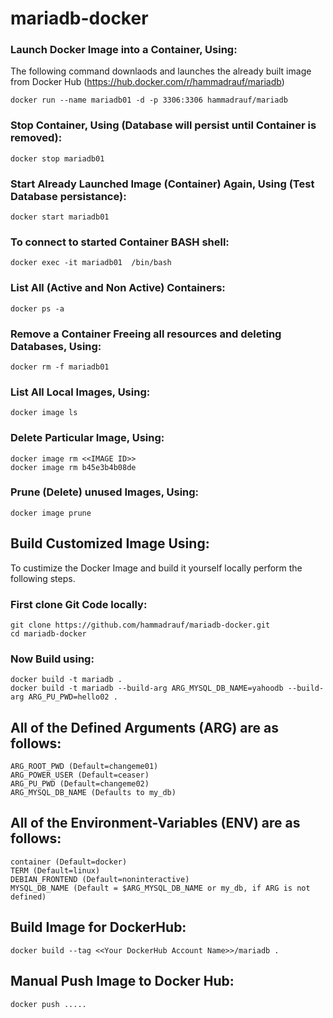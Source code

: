 # mariadb-docker

### Launch Docker Image into a Container, Using:

The following command downlaods and launches the already built image from Docker Hub (https://hub.docker.com/r/hammadrauf/mariadb)

```
docker run --name mariadb01 -d -p 3306:3306 hammadrauf/mariadb
```


### Stop  Container, Using (Database will persist until Container is removed):

```
docker stop mariadb01
```

### Start Already Launched Image (Container) Again, Using (Test Database persistance):

```
docker start mariadb01
```

### To connect to started Container BASH shell:

```
docker exec -it mariadb01  /bin/bash
```

### List All (Active and Non Active) Containers: 

```
docker ps -a
```

### Remove a Container Freeing all resources and deleting Databases, Using:

```
docker rm -f mariadb01
```

### List All Local Images, Using:

```
docker image ls
```

### Delete Particular Image, Using:

```
docker image rm <<IMAGE ID>>
docker image rm b45e3b4b08de
```

### Prune (Delete) unused Images, Using:

```
docker image prune
```

## Build  Customized Image Using:

To custimize the Docker Image and build it yourself locally perform the following steps.
### First clone Git Code locally:
```
git clone https://github.com/hammadrauf/mariadb-docker.git
cd mariadb-docker
```
### Now Build using:
```
docker build -t mariadb .
docker build -t mariadb --build-arg ARG_MYSQL_DB_NAME=yahoodb --build-arg ARG_PU_PWD=hello02 .
```

## All of the Defined Arguments (ARG) are as follows:
```
ARG_ROOT_PWD (Default=changeme01)
ARG_POWER_USER (Default=ceaser)
ARG_PU_PWD (Default=changeme02)
ARG_MYSQL_DB_NAME (Defaults to my_db)
```

## All of the Environment-Variables (ENV) are as follows:
```
container (Default=docker)
TERM (Default=linux)
DEBIAN_FRONTEND (Default=noninteractive)
MYSQL_DB_NAME (Default = $ARG_MYSQL_DB_NAME or my_db, if ARG is not defined)
```

## Build Image for DockerHub:

```
docker build --tag <<Your DockerHub Account Name>>/mariadb .
```

## Manual Push Image to Docker Hub:
```
docker push .....
```
